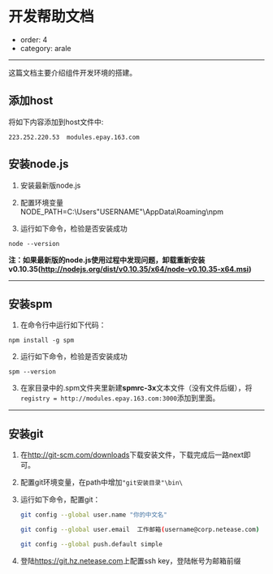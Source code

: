 # 开发帮助文档

- order: 4
- category: arale

---

这篇文档主要介绍组件开发环境的搭建。

## 添加host
将如下内容添加到host文件中:
```
223.252.220.53  modules.epay.163.com
```

## 安装node.js

1. 安装最新版node.js

2. 配置环境变量
    NODE_PATH=C:\Users\"USERNAME"\AppData\Roaming\npm

3. 运行如下命令，检验是否安装成功
```
node --version
```
**注：如果最新版的node.js使用过程中发现问题，卸载重新安装v0.10.35(http://nodejs.org/dist/v0.10.35/x64/node-v0.10.35-x64.msi)**

---

## 安装spm

1. 在命令行中运行如下代码：
```
npm install -g spm
```
2. 运行如下命令，检验是否安装成功
```
spm --version
```
3. 在家目录中的.spm文件夹里新建**spmrc-3x**文本文件（没有文件后缀），将```registry = http://modules.epay.163.com:3000```添加到里面。

---

## 安装git

1. 在<http://git-scm.com/downloads>下载安装文件，下载完成后一路next即可。

2. 配置git环境变量，在path中增加```"git安装目录"\bin\```

3. 运行如下命令，配置git：
    ```bash
    git config --global user.name "你的中文名"

    git config --global user.email  工作邮箱(username@corp.netease.com)

    git config --global push.default simple
    ```

4. 登陆<https://git.hz.netease.com>上配置ssh key，登陆帐号为邮箱前缀
